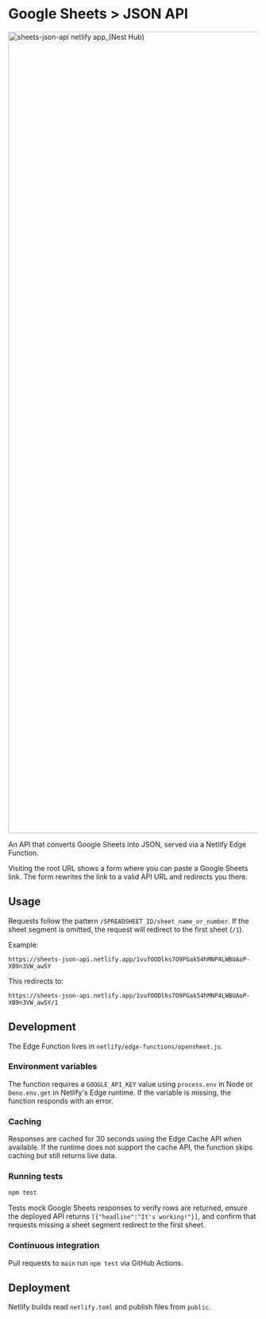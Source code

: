 # Google Sheets > JSON API

<img width="2048" height="1612" alt="sheets-json-api netlify app_(Nest Hub)" src="https://github.com/user-attachments/assets/c85faebb-1f51-4442-96ba-8c70113dacf0" />

An API that converts Google Sheets into JSON, served via a Netlify Edge Function.

Visiting the root URL shows a form where you can paste a Google Sheets link. The
form rewrites the link to a valid API URL and redirects you there.

## Usage

Requests follow the pattern `/SPREADSHEET_ID/sheet_name_or_number`. If the sheet
segment is omitted, the request will redirect to the first sheet (`/1`).

Example:

```
https://sheets-json-api.netlify.app/1vufOODlks7O9PGak54hMNP4LWBUAoP-XB9n3VW_aw5Y
```

This redirects to:

```
https://sheets-json-api.netlify.app/1vufOODlks7O9PGak54hMNP4LWBUAoP-XB9n3VW_aw5Y/1
```

## Development

The Edge Function lives in `netlify/edge-functions/opensheet.js`.

### Environment variables

The function requires a `GOOGLE_API_KEY` value using `process.env` in Node or
`Deno.env.get` in Netlify's Edge runtime. If the variable is missing, the
function responds with an error.

### Caching

Responses are cached for 30 seconds using the Edge Cache API when available. If
the runtime does not support the cache API, the function skips caching but still
returns live data.

### Running tests

```sh
npm test
```

Tests mock Google Sheets responses to verify rows are returned, ensure the
deployed API returns `[{"headline":"It's working!"}]`, and confirm that
requests missing a sheet segment redirect to the first sheet.

### Continuous integration

Pull requests to `main` run `npm test` via GitHub Actions.

## Deployment

Netlify builds read `netlify.toml` and publish files from `public`.

